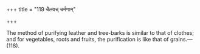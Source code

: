 +++
title = "119 चैलवच् चर्मणाम्"

+++

The method of purifying leather and tree-barks is similar to that of clothes; and for vegetables, roots and fruits, the purification is like that of grains.—(118).